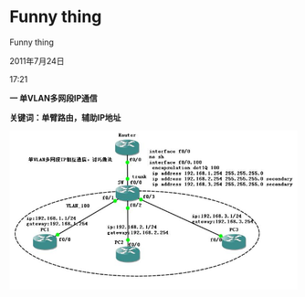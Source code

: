 # Funny thing

Funny thing

2011年7月24日

17:21

**一 单VLAN多网段IP通信**

**关键词：单臂路由，辅助IP地址**

![Funny%20thing%2066728b94dae546838d01546183ca26b2/image1.jpg](Funny%20thing/image1.jpg)